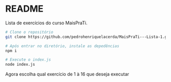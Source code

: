 # README

Lista de exercícios do curso MaisPraTi.

````bash
# Clone o repositório
git clone https://github.com/pedrohenriquelacerda/MaisPraTi---Lista-1.git
````

````bash
# Após entrar no diretório, instale as depedências
npm i
````

````bash
# Execute o index.js
node index.js
````

Agora escolha qual exercício de 1 à 16 que deseja executar
